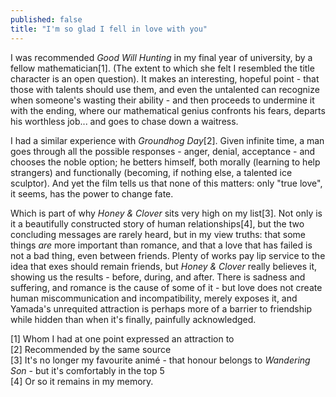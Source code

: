 ```yaml
---
published: false
title: "I'm so glad I fell in love with you"
---
```


I was recommended *Good Will Hunting* in my final year of university, by a fellow mathematician[1]. (The extent to which she felt I resembled the title character is an open question). It makes an interesting, hopeful point - that those with talents should use them, and even the untalented can recognize when someone's wasting their ability - and then proceeds to undermine it with the ending, where our mathematical genius confronts his fears, departs his worthless job... and goes to chase down a waitress.

I had a similar experience with *Groundhog Day*[2]. Given infinite time, a man goes through all the possible responses - anger, denial, acceptance - and chooses the noble option; he betters himself, both morally (learning to help strangers) and functionally (becoming, if nothing else, a talented ice sculptor). And yet the film tells us that none of this matters: only "true love", it seems, has the power to change fate.

Which is part of why *Honey & Clover* sits very high on my list[3]. Not only is it a beautifully constructed story of human relationships[4], but the two concluding messages are rarely heard, but in my view truths: that some things *are* more important than romance, and that a love that has failed is not a bad thing, even between friends. Plenty of works pay lip service to the idea that exes should remain friends, but *Honey & Clover* really believes it, showing us the results - before, during, and after. There is sadness and suffering, and romance is the cause of some of it - but love does not create human miscommunication and incompatibility, merely exposes it, and Yamada's unrequited attraction is perhaps more of a barrier to friendship while hidden than when it's finally, painfully acknowledged.

[1] Whom I had at one point expressed an attraction to<br/>
[2] Recommended by the same source<br/>
[3] It's no longer my favourite anim&eacute; - that honour belongs to *Wandering Son* - but it's comfortably in the top 5<br/>
[4] Or so it remains in my memory.